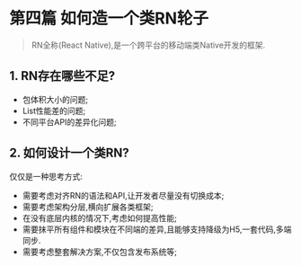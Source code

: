 # 第四篇 如何造一个类RN轮子

> RN全称(React Native),是一个跨平台的移动端类Native开发的框架.

## 1. RN存在哪些不足?

* 包体积大小的问题;
* List性能差的问题;
* 不同平台API的差异化问题;

## 2. 如何设计一个类RN?

仅仅是一种思考方式:

* 需要考虑对齐RN的语法和API,让开发者尽量没有切换成本;
* 需要考虑架构分层,横向扩展各类框架;
* 在没有底层内核的情况下,考虑如何提高性能;
* 需要抹平所有组件和模块在不同端的差异,且能够支持降级为H5,一套代码,多端同步.
* 需要考虑整套解决方案,不仅包含发布系统等;


